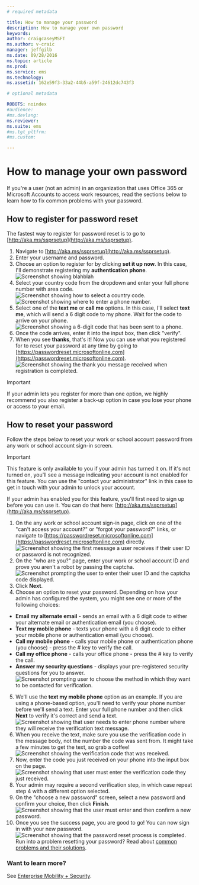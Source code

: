 ```yaml
---
# required metadata

title: How to manage your password
description: How to manage your own password
keywords:
author: craigcaseyMSFT
ms.author: v-craic
manager: jeffgilb
ms.date: 09/28/2016
ms.topic: article
ms.prod:
ms.service: ems
ms.technology:
ms.assetid: 162e59f3-33a2-44b5-a59f-24612dc743f3

# optional metadata

ROBOTS: noindex
#audience:
#ms.devlang:
ms.reviewer:
ms.suite: ems
#ms.tgt_pltfrm:
#ms.custom:

---
```


# How to manage your own password

If you're a user (not an admin) in an organization that uses Office 365 or Microsoft Accounts to access work resources, read the sections below to learn how to fix common problems with your password.

## How to register for password reset
The fastest way to register for password reset is to go to [http://aka.ms/ssprsetup](http://aka.ms/ssprsetup).

1.	Navigate to [http://aka.ms/ssprsetup](http://aka.ms/ssprsetup).
2.	Enter your username and password.
3.	Choose an option to register for by clicking **set it up now**. In this case, I'll demonstrate registering my **authentication phone**.
![Screenshot showing blahblah](./media/ft-mngPW-1-setup.png)
4.	Select your country code from the dropdown and enter your full phone number with area code.
![Screenshot showing how to select a country code. ](./media/ft-mngPW-2-enterNumber.png)![Screenshot showing where to enter a phone number.](./media/ft-mngPW-3-enterNumber2.png)
5.	Select one of the **text me** or **call me** options. In this case, I'll select **text me**, which will send a 6 digit code to my phone. Wait for the code to arrive on your phone.
![Screenshot showing a 6-digit code that has been sent to a phone.](./media/ft-mngPW-4-textCode.png)
6.	Once the code arrives, enter it into the input box, then click "verify".
7.	When you see **thanks**, that's it! Now you can use what you registered for to reset your password at any time by going to [https://passwordreset.microsoftonline.com](https://passwordreset.microsoftonline.com).
![Screenshot showing the thank you message received when registration is completed.](./media/ft-mngPW-5-thanks.png)

> [!IMPORTANT]
> If your admin lets you register for more than one option, we highly recommend you also register a back-up option in case you lose your phone or access to your email.

## How to reset your password
Follow the steps below to reset your work or school account password from any work or school account sign-in screen.

> [!IMPORTANT]
> This feature is only available to you if your admin has turned it on. If it's not turned on, you'll see a message indicating your account is not enabled for this feature. You can use the "contact your administrator" link in this case to get in touch with your admin to unlock your account.
>
If your admin has enabled you for this feature, you'll first need to sign up before you can use it. You can do that here: [http://aka.ms/ssprsetup](http://aka.ms/ssprsetup).

1.	On the any work or school account sign-in page, click on one of the "can't access your account?" or "forgot your password?" links, or navigate to [https://passwordreset.microsoftonline.com](https://passwordreset.microsoftonline.com) directly.
![Screenshot showing the first message a user receives if their user ID or password is not recognized.](./media/ft-mngPW-6-resetPWbegin.png)
2.	On the "who are you?" page, enter your work or school account ID and prove you aren't a robot by passing the captcha.
![Screenshot prompting the user to enter their user ID and the captcha code displayed.](./media/ft-mngPW-7-enterID.png)
3.	Click **Next**.
4.	Choose an option to reset your password. Depending on how your admin has configured the system, you might see one or more of the following choices:
 - **Email my alternate email** - sends an email with a 6 digit code to either your alternate email or authentication email (you choose).
  - **Text my mobile phone** - texts your phone with a 6 digit code to either your mobile phone or authentication email (you choose).
  - **Call my mobile phone** - calls your mobile phone or authentication phone (you choose) - press the # key to verify the call.
 - **Call my office phone** - calls your office phone - press the # key to verify the call.
 - **Answer my security questions** - displays your pre-registered security questions for you to answer.
 ![Screenshot prompting user to choose the method in which they want to be contacted for verification.](./media/ft-mngPW-8-answerQuestions.png)
5.	We'll use the **text my mobile phone** option as an example. If you are using a phone-based option, you'll need to verify your phone number before we'll send a text. Enter your full phone number and then click **Next** to verify it's correct and send a text.
![Screenshot showing that user needs to enter phone number where they will receive the verification text message.](./media/ft-mngPW-9-textNumber.png)
6.	When you receive the text, make sure you use the verification code in the message body, not the number the code was sent from. It might take a few minutes to get the text, so grab a coffee!
![Screenshot showing the verification code that was received.](./media/ft-mngPW-10-verificationCode.png)
7.	Now, enter the code you just received on your phone into the input box on the page.
![Screenshot showing that user must enter the verification code they just received.](./media/ft-mngPW-11-enterCode.png)
8.	Your admin may require a second verification step, in which case repeat step 4 with a different option selected.
9.	On the "choose a new password" screen, select a new password and confirm your choice, then click **Finish**.
![Screenshot showing that the user must enter and then confirm a new password.](./media/ft-mngPW-12-clickFinish.png)
10.	Once you see the success page, you are good to go! You can now sign in with your new password.
![Screenshot showing that the password reset process is completed.](./media/ft-mngPW-13-success.png)
Run into a problem resetting your password? Read about [common problems and their solutions](https://azure.microsoft.com/en-us/documentation/articles/active-directory-passwords-update-your-own-password/#common-problems-and-their-solutions).

### Want to learn more?
See [Enterprise Mobility + Security](https://www.microsoft.com/en-us/server-cloud/enterprise-mobility/overview.aspx).
